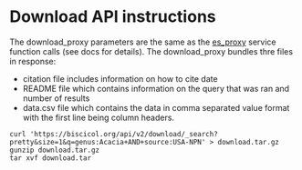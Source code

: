 # Download API instructions

The download_proxy parameters are the same as the [es_proxy](es_proxy.md) service function calls (see docs for details).
The download_proxy bundles thre files in response: 
 * citation file includes information on how to cite date
 * README file which contains information on the query that was ran and number of results
 * data.csv file which contains the data in comma separated value format with the first line being column headers.

```
curl 'https://biscicol.org/api/v2/download/_search?pretty&size=1&q=genus:Acacia+AND+source:USA-NPN' > download.tar.gz
gunzip download.tar.gz
tar xvf download.tar
```
